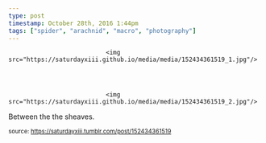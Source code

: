 ```yaml
---
type: post
timestamp: October 28th, 2016 1:44pm
tags: ["spider", "arachnid", "macro", "photography"]
---
```



                               <img src="https://saturdayxiii.github.io/media/media/152434361519_1.jpg"/>
                           

                                                                                                                           

                               <img src="https://saturdayxiii.github.io/media/media/152434361519_2.jpg"/>
                           

                                                                                                                      
Between the the sheaves.
 
                                    
                
                
                
                
                                
<small>source: https://saturdayxiii.tumblr.com/post/152434361519</small>